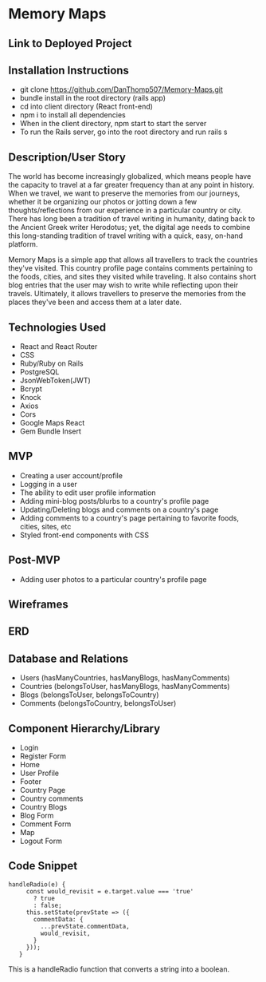# Memory Maps

## Link to Deployed Project

## Installation Instructions
* git clone https://github.com/DanThomp507/Memory-Maps.git
* bundle install in the root directory (rails app)
* cd into client directory (React front-end)
* npm i to install all dependencies
* When in the client directory, npm start to start the server
* To run the Rails server, go into the root directory and run rails s

## Description/User Story

The world has become increasingly globalized, which means people have the
capacity to travel at a far greater frequency than at any point in history.
When we travel, we want to preserve the memories from our journeys, whether
it be organizing our photos or jotting down a few thoughts/reflections from
our experience in a particular country or city. There has long been a tradition
of travel writing in humanity, dating back to the Ancient Greek writer Herodotus;
yet, the digital age needs to combine this long-standing tradition of travel
writing with a quick, easy, on-hand platform.


Memory Maps is a simple app that allows all travellers to track the countries
they've visited. This country profile page contains comments
pertaining to the foods, cities, and sites they visited while traveling. It also
contains short blog entries that the user may wish to write while reflecting
upon their travels. Ultimately, it allows travellers to preserve the memories from
the places they've been and access them at a later date.

## Technologies Used

- React and React Router
- CSS
- Ruby/Ruby on Rails
- PostgreSQL
- JsonWebToken(JWT)
- Bcrypt
- Knock
- Axios
- Cors
- Google Maps React
- Gem Bundle Insert

## MVP
  - Creating a user account/profile
  - Logging in a user
  - The ability to edit user profile information
  - Adding mini-blog posts/blurbs to a country's profile page
  - Updating/Deleting blogs and comments on a country's page
  - Adding comments to a country's page pertaining to favorite foods, cities,
  sites, etc
  - Styled front-end components with CSS

## Post-MVP
- Adding user photos to a particular country's profile page  

## Wireframes


## ERD

## Database and Relations

- Users (hasManyCountries, hasManyBlogs, hasManyComments)
- Countries (belongsToUser, hasManyBlogs, hasManyComments)
- Blogs (belongsToUser, belongsToCountry)
- Comments (belongsToCountry, belongsToUser)

## Component Hierarchy/Library

- Login
- Register Form
- Home
- User Profile
- Footer
- Country Page
- Country comments
- Country Blogs
- Blog Form
- Comment Form
- Map
- Logout Form

## Code Snippet
```
handleRadio(e) {
     const would_revisit = e.target.value === 'true'
       ? true
       : false;
     this.setState(prevState => ({
       commentData: {
         ...prevState.commentData,
         would_revisit,
       }
     }));
   }
```
This is a handleRadio function that converts a string into a boolean.
